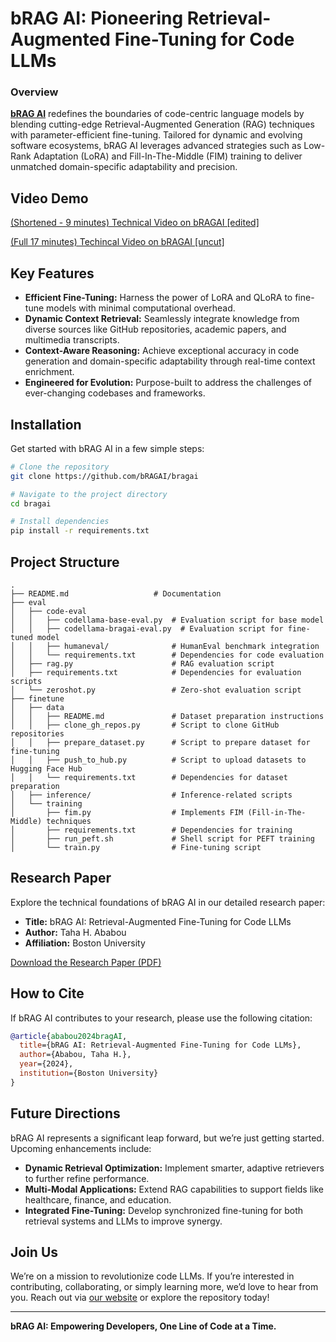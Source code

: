 # bRAG AI: Pioneering Retrieval-Augmented Fine-Tuning for Code LLMs

### Overview

**[bRAG AI](https://bragai.tech)** redefines the boundaries of code-centric language models by blending cutting-edge Retrieval-Augmented Generation (RAG) techniques with parameter-efficient fine-tuning. Tailored for dynamic and evolving software ecosystems, bRAG AI leverages advanced strategies such as Low-Rank Adaptation (LoRA) and Fill-In-The-Middle (FIM) training to deliver unmatched domain-specific adaptability and precision.

## Video Demo

[(Shortened - 9 minutes) Technical Video on bRAGAI [edited]](https://bragai.s3.us-east-1.amazonaws.com/bRAGAI+%5Bedited%5D+Final+Video.m4v)

[(Full 17 minutes) Techincal Video on bRAGAI [uncut]](https://bragai.s3.us-east-1.amazonaws.com/bRAGAI+Final+Video.mp4)

## Key Features

- **Efficient Fine-Tuning:** Harness the power of LoRA and QLoRA to fine-tune models with minimal computational overhead.
- **Dynamic Context Retrieval:** Seamlessly integrate knowledge from diverse sources like GitHub repositories, academic papers, and multimedia transcripts.
- **Context-Aware Reasoning:** Achieve exceptional accuracy in code generation and domain-specific adaptability through real-time context enrichment.
- **Engineered for Evolution:** Purpose-built to address the challenges of ever-changing codebases and frameworks.

## Installation

Get started with bRAG AI in a few simple steps:

```bash
# Clone the repository
git clone https://github.com/bRAGAI/bragai

# Navigate to the project directory
cd bragai

# Install dependencies
pip install -r requirements.txt
```

## Project Structure

```
.
├── README.md                   # Documentation
├── eval
│   ├── code-eval
│   │   ├── codellama-base-eval.py  # Evaluation script for base model
│   │   ├── codellama-bragai-eval.py  # Evaluation script for fine-tuned model
│   │   ├── humaneval/              # HumanEval benchmark integration
│   │   └── requirements.txt        # Dependencies for code evaluation
│   ├── rag.py                      # RAG evaluation script
│   ├── requirements.txt            # Dependencies for evaluation scripts
│   └── zeroshot.py                 # Zero-shot evaluation script
├── finetune
│   ├── data
│   │   ├── README.md               # Dataset preparation instructions
│   │   ├── clone_gh_repos.py       # Script to clone GitHub repositories
│   │   ├── prepare_dataset.py      # Script to prepare dataset for fine-tuning
│   │   ├── push_to_hub.py          # Script to upload datasets to Hugging Face Hub
│   │   └── requirements.txt        # Dependencies for dataset preparation
│   ├── inference/                  # Inference-related scripts
│   └── training
│       ├── fim.py                  # Implements FIM (Fill-in-The-Middle) techniques
│       ├── requirements.txt        # Dependencies for training
│       ├── run_peft.sh             # Shell script for PEFT training
│       └── train.py                # Fine-tuning script
```

## Research Paper

Explore the technical foundations of bRAG AI in our detailed research paper:

- **Title:** bRAG AI: Retrieval-Augmented Fine-Tuning for Code LLMs
- **Author:** Taha H. Ababou
- **Affiliation:** Boston University

[Download the Research Paper (PDF)](./docs/bRAGAI_Final_Paper.pdf)

## How to Cite

If bRAG AI contributes to your research, please use the following citation:

```bibtex
@article{ababou2024bragAI,
  title={bRAG AI: Retrieval-Augmented Fine-Tuning for Code LLMs},
  author={Ababou, Taha H.},
  year={2024},
  institution={Boston University}
}
```

## Future Directions

bRAG AI represents a significant leap forward, but we’re just getting started. Upcoming enhancements include:

- **Dynamic Retrieval Optimization:** Implement smarter, adaptive retrievers to further refine performance.
- **Multi-Modal Applications:** Extend RAG capabilities to support fields like healthcare, finance, and education.
- **Integrated Fine-Tuning:** Develop synchronized fine-tuning for both retrieval systems and LLMs to improve synergy.

## Join Us

We’re on a mission to revolutionize code LLMs. If you’re interested in contributing, collaborating, or simply learning more, we’d love to hear from you. Reach out via [our website](https://bragai.tech) or explore the repository today!

---

**bRAG AI: Empowering Developers, One Line of Code at a Time.**

